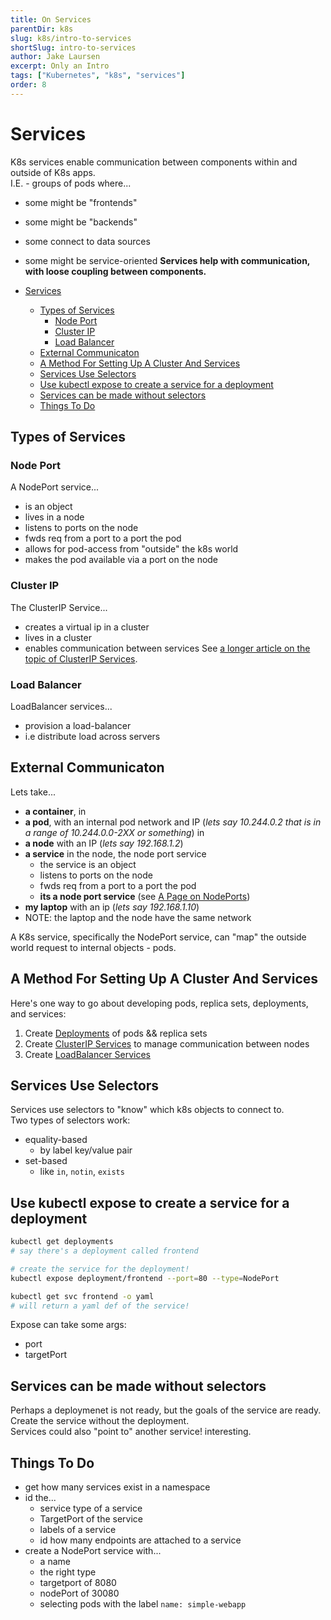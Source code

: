 ```yaml
---
title: On Services
parentDir: k8s
slug: k8s/intro-to-services
shortSlug: intro-to-services
author: Jake Laursen
excerpt: Only an Intro
tags: ["Kubernetes", "k8s", "services"]
order: 8
---
```


# Services
K8s services enable communication between components within and outside of K8s apps.    
I.E. - groups of pods where...
- some might be "frontends"
- some might be "backends"
- some connect to data sources
- some might be service-oriented
**Services help with communication, with loose coupling between components.**   

- [Services](#services)
  - [Types of Services](#types-of-services)
    - [Node Port](#node-port)
    - [Cluster IP](#cluster-ip)
    - [Load Balancer](#load-balancer)
  - [External Communicaton](#external-communicaton)
  - [A Method For Setting Up A Cluster And Services](#a-method-for-setting-up-a-cluster-and-services)
  - [Services Use Selectors](#services-use-selectors)
  - [Use kubectl expose to create a service for a deployment](#use-kubectl-expose-to-create-a-service-for-a-deployment)
  - [Services can be made without selectors](#services-can-be-made-without-selectors)
  - [Things To Do](#things-to-do)
## Types of Services
### Node Port
A NodePort service...
- is an object
- lives in a  node
- listens to ports on the node
- fwds req from a port to a port the pod
- allows for pod-access from "outside" the k8s world
- makes the pod available via a port on the node

### Cluster IP 
The ClusterIP Service...
- creates a virtual ip in a cluster
- lives in a cluster
- enables communication between services
See [a longer article on the topic of ClusterIP Services](k8s/networking-intro/cluster-ip-service).  

### Load Balancer
LoadBalancer services...
- provision a load-balancer
- i.e distribute load across servers

## External Communicaton
Lets take...
- **a container**, in
- **a pod**, with an internal pod network and IP (_lets say 10.244.0.2 that is in a range of 10.244.0.0-2XX or something_) in
- **a node** with an IP (_lets say 192.168.1.2_)
- **a service** in the node, the node port service
  - the service is an object
  - listens to ports on the node
  - fwds req from a port to a port the pod
  - **its a node port service** (see [A Page on NodePorts](/k8s/node-port-service))
- **my laptop** with an ip (_lets say 192.168.1.10_)
- NOTE: the laptop and the node have the same network

A K8s service, specifically the NodePort service, can "map" the outside world request to internal objects - pods.

## A Method For Setting Up A Cluster And Services
Here's one way to go about developing pods, replica sets, deployments, and services:  
1. Create [Deployments](/k8s/deployments) of pods && replica sets
2. Create [ClusterIP Services](/k8s/cluster-ip-service) to manage communication between nodes
3. Create [LoadBalancer Services](/k8s/load-balancer-service)


## Services Use Selectors
Services use selectors to "know" which k8s objects to connect to.  
Two types of selectors work:
- equality-based
  - by label key/value pair
- set-based
  - like `in`, `notin`, `exists`

## Use kubectl expose to create a service for a deployment
```bash
kubectl get deployments
# say there's a deployment called frontend

# create the service for the deployment!
kubectl expose deployment/frontend --port=80 --type=NodePort

kubectl get svc frontend -o yaml
# will return a yaml def of the service!
```
Expose can take some args:
- port
- targetPort

## Services can be made without selectors
Perhaps a deploymenet is not ready, but the goals of the service are ready.  
Create the service without the deployment.  
Services could also "point to" another service! interesting. 

## Things To Do
- get how many services exist in a namespace
- id the...
  - service type of a service
  - TargetPort of the service
  - labels of a service
  - id how many endpoints are attached to a service
- create a NodePort service with...
  - a name
  - the right type
  - targetport of 8080
  - nodePort of 30080
  - selecting pods with the label `name: simple-webapp`